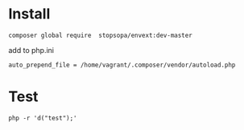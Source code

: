 
Install
===

    composer global require  stopsopa/envext:dev-master
    
add to php.ini
    
    auto_prepend_file = /home/vagrant/.composer/vendor/autoload.php

Test
===

    php -r 'd("test");'
    
    


